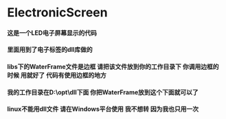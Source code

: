 # ElectronicScreen
#### 这是一个LED电子屏幕显示的代码
#### 里面用到了电子标签的dll库做的
#### libs下的WaterFrame文件是边框 请把该文件放到你的工作目录下 你调用边框的时候 用就好了 代码有使用边框的地方
#### 我的工作目录在D:\opt\dll下面 你把WaterFrame放到这个下面就可以了
#### linux不能用dll文件 请在Windows平台使用 我不想转 因为我也只用一次
